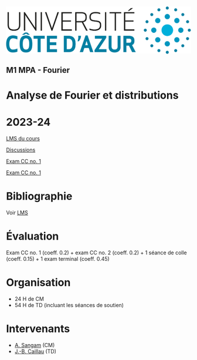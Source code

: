 ![UniCA](logo-unica.png)
## M1 MPA - Fourier
# Analyse de Fourier et distributions
# 2023-24

[LMS du cours](https://lms.univ-cotedazur.fr/2023/course/view.php?id=4182)

[Discussions](https://github.com/unica-math/fourier/discussions/1)

[Exam CC no. 1](exam-cc1/exam-cc1.md)

[Exam CC no. 1](exam-cc2/exam-cc2.md)

# Bibliographie

Voir [LMS](https://lms.univ-cotedazur.fr/2023/course/view.php?id=4182)

# Évaluation
Exam CC no. 1 (coeff. 0.2) + exam CC no. 2 (coeff. 0.2) + 1 séance de colle (coeff. 0.15) + 1 exam terminal (coeff. 0.45)

# Organisation
- 24 H de CM
- 54 H de TD (incluant les séances de soutien)

# Intervenants
- [A. Sangam](mailto:afeintou.sangam@univ-cotedazur.fr) (CM)
- [J.-B. Caillau](mailto:jean-baptiste.caillau@univ-cotedazur.fr) (TD)
